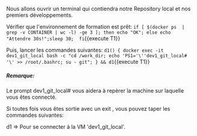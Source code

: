 
Nous allons ouvrir un terminal qui contiendra notre Repository local et nos premiers développements.

Vérifier que l'environnement de formation est prêt:
`if [ $(docker ps  | grep -v CONTAINER | wc -l) -ge 3 ]; then echo "OK"; else echo "Attendre 30s!";sleep 30;  fi`{{execute T1}}

Puis, lancer les commandes suivantes:
`d1() { docker exec -it dev1_git_local bash -c "cd /work_dir; echo 'PS1='\''dev1_git_local# '\' >> /root/.bashrc; su - git"; } && d1`{{execute T1}}



##### _Remarque_:
Le prompt dev1_git_local#  vous aidera à repèrer la machine sur laquelle vous êtes connecté.

Si toutes fois vous êtes sortie avec un exit , vous pouvez taper les commandes suivantes:

d1 => Pour se connecter à la VM 'dev1_git_local'.

